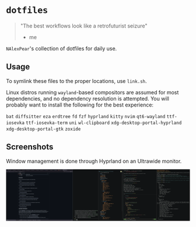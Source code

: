 # `dotfiles`

> "The best workflows look like a retrofuturist seizure"
> - me

`NAlexPear`'s collection of dotfiles for daily use.

## Usage

To symlink these files to the proper locations, use `link.sh`.

Linux distros running `wayland`-based compositors are assumed for most dependencies, and no dependency resolution is attempted. You will probably want to install the following for the best experience:

`bat`
`diffsitter`
`eza`
`erdtree`
`fd`
`fzf`
`hyprland`
`kitty`
`nvim`
`qt6-wayland`
`ttf-iosevka`
`ttf-iosevka-term`
`uni`
`wl-clipboard`
`xdg-desktop-portal-hyprland`
`xdg-desktop-portal-gtk`
`zoxide`

## Screenshots

Window management is done through Hyprland on an Ultrawide monitor.

![terminals](./screenshots/desktop.png)
